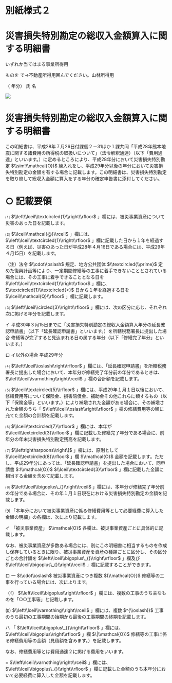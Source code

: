 # 別紙様式２

# 災害損失特別勘定の総収入金額算入に関する明細書

いずれか当てはまる事業所得用

ものを で→不動産所得用囲んでください。山林所得用

（ 年分） 氏 名

![](https://www.nta.go.jp/tmp/f8e031cb-0fff-4711-b25c-4da4c717c461/images/1508fc0803ced69f844b8c2d600245ff19efc23d8ef9df40f458218dd3cb6b10.jpg)

# 災害損失特別勘定の総収入金額算入に関する明細書

この明細書は、平成28年７月26日付課個２－31ほか１課共同「平成28年熊本地震に関する諸費用の所得税の取扱いについて」（法令解釈通達）（以下「費用通達」といいます。）に定めるところにより、平成28年分において災害損失特別勘定 $\\sim!\\mathcal{O})$ 繰入れをし、平成29年分以後の年分において災害損失特別勘定の金額を有する場合に記載します。この明細書は、災害損失特別勘定を取り崩して総収入金額に算入をする年分の確定申告書に添付してください。

# ○ 記載要領

⑴ $\\left\\lceil\\textcircled{1}\\right\\rfloor$ 」欄には、被災事業資産について災害のあった日を記載します。

⑵ $\\lceil\\mathcal{@}\\rceil$ 」欄には、 $\\left\\lceil\\textcircled{1}\\right\\rfloor$ 」欄に記載した日から１年を経過する日（例えば、災害のあった日が平成28年４月16日である場合には、平成29年４月15日）を記載します。

（注）法令 $\\cdot\\oslash$ 規定、地方公共団体 $\\textcircled{\\prime}$ 定めた復興計画等により、一定期間修繕等の工事に着手できないこととされている場合には、その工事に着手できることとなる日を $\\left\\lceil\\textcircled{1}\\right\\rfloor$ 」欄に、 $\\textcircled{1}\\textcircled{>}$ 日から１年を経過する日を $\\lceil\\mathcal{Q}\\rfloor$ 」欄に記載します。

⑶ $\\left\\lceil\\circled{3}\\right\\rfloor$ 」欄には、次の区分に応じ、それぞれ次に掲げる年分を記載します。

イ 平成30年３月15日までに「災害損失特別勘定の総収入金額算入年分の延長確認申請書」（以下「延長確認申請書」といいます。）を所轄税務署長に提出した場合 修繕等が完了すると見込まれる日の属する年分（以下「修繕完了年分」といいます。）

ロ イ以外の場合 平成29年分

⑷ $\\left\\lceil\\oslash\\right\\rfloor$ 」欄には、「延長確認申請書」を所轄税務署長に提出した場合において、本年分が修繕完了年分前の年分であるときは、 $\\left\\lceil\\varnothing\\right\\rceil$ 」欄の合計額を記載します。

⑸ $\\lceil\\textcircled{5}\\rfloor$ 」欄には、平成29年１月１日以後において、修繕費用等について保険金、損害賠償金、補助金その他これらに類するもの（以下「保険金等」といいます。）により補塡された金額がある場合に、その補塡された金額のうち「 $\\left\\lceil\\oslash\\right\\rfloor$ 」欄の修繕費用等の額に充てた金額の合計額を記載します。

⑹ $\\lceil\\textcircled{7}\\rfloor$ 」欄には、本年が $\\lceil\\textcircled{3}\\rfloor$ 」欄に記載した修繕完了年分である場合に、前年分の年末災害損失特別勘定残高を記載します。

⑺ $\\leftrightharpoons\\right\]$ 」欄には、原則として $\\lceil\\textcircled{8}\\rfloor$ 」欄 $\\mathcal{O}$ 金額を記載します。ただし、平成29年分にあっては、「延長確認申請書」を提出した場合において、同申請書 $:!\\mathcal{O})$ $\\lceil\\textcircled{3}\\rfloor$ 」欄に記載した金額に相当する金額を含めて記載します。

⑻ $\\left\\lceil\\bigoplus\_{}\\right\\rceil$ 」欄には、本年分が修繕完了年分前の年分である場合に、その年１月１日現在における災害損失特別勘定の金額を記載します。

⑼ 「本年分において被災事業資産に係る修繕費用等として必要経費に算入した金額の明細」の各欄は、次により記載します。

イ 「被災事業資産」 $\\mathcal{O}$ 各欄は、被災事業資産ごとに具体的に記載します。

なお、被災事業資産が多数ある場合には、別にこの明細書に相当するものを作成し保存しているときに限り、被災事業資産を資産の種類ごとに区分し、その区分ごとの合計額を $\\left\\lceil\\bigoplus\_{}\\right\\rfloor$ 」欄及び $\\left\\lceil\\bigoplus\_{}\\right\\rceil$ 」欄に記載することができます。

ロ 一 $\\cdot\\oslash$ 被災事業資産につき複数 ${\\mathcal{O}}$ 修繕等の工事を行っている場合には、次によります。

（ｲ） $\\left\\lceil\\bigoplus\\right\\rfloor$ 」欄には、複数の工事のうち主なものを「○○工事等」と記載します。

(ﾛ) $\\left\\lceil\\varnothing\\right\\rceil$ 」欄には、複数 $^{\\oslash)}$ 工事のうち最初の工事期間の始期から最後の工事期間の終期を記載します。

ハ 「 $\\left\\lceil\\bigoplus\_{}\\right\\rfloor$ 」欄には、 $\\left\\lceil\\bigoplus\\right\\rfloor$ 」欄 $\|\\mathcal{O})$ 修繕等の工事に係る修繕費用等の金額（見積額を含みます。）を記載します。

なお、修繕費用等とは費用通達２に掲げる費用をいいます。

$=$ $\\left\\lceil\\varnothing\\right\\rceil$ 」欄には、 $\\left\\lceil\\bigoplus\_{}\\right\\rfloor$ 」欄に記載した金額のうち本年分において必要経費に算入した金額を記載します。